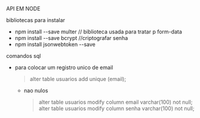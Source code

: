 API EM NODE

bibliotecas para instalar

- npm install --save multer // biblioteca usada para tratar p form-data
- npm install --save bcrypt //criptografar senha
- npm install jsonwebtoken --save

comandos sql

- para colocar um registro unico de email
  > alter table usuarios add unique (email);
  - nao nulos
    > alter table usuarios modify column email varchar(100) not null;
    > alter table usuarios modify column senha varchar(100) not null;
